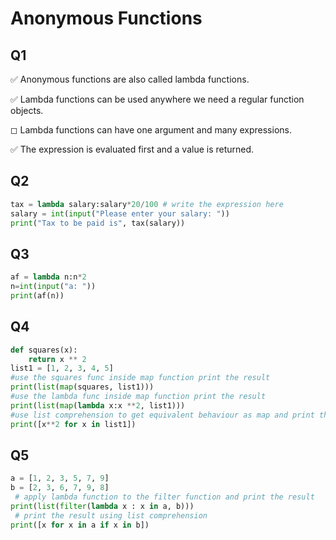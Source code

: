 # Anonymous Functions



## Q1

✅ Anonymous functions are also called lambda functions.

✅ Lambda functions can be used anywhere we need a regular function objects.

◻ Lambda functions can have one argument and many expressions.

✅ The expression is evaluated first and a value is returned.

## Q2


```python
tax = lambda salary:salary*20/100 # write the expression here
salary = int(input("Please enter your salary: "))
print("Tax to be paid is", tax(salary))
```

## Q3


```python
af = lambda n:n*2
n=int(input("a: "))
print(af(n))
```

## Q4


```python
def squares(x):
	return x ** 2
list1 = [1, 2, 3, 4, 5]
#use the squares func inside map function print the result
print(list(map(squares, list1)))
#use the lambda func inside map function print the result
print(list(map(lambda x:x **2, list1)))
#use list comprehension to get equivalent behaviour as map and print the result
print([x**2 for x in list1])
```

## Q5


```python
a = [1, 2, 3, 5, 7, 9]
b = [2, 3, 6, 7, 9, 8]
 # apply lambda function to the filter function and print the result
print(list(filter(lambda x : x in a, b)))
 # print the result using list comprehension
print([x for x in a if x in b])
```
